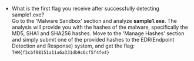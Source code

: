- What is the first flag you receive after successfully detecting sample1.exe? <br />
    Go to the 'Malware Sandbox' section and analyze **sample1.exe**. The analysis will provide you with the hashes of the malware, specifically the MD5, SHA1 and SHA256 hashes.
    Move to the 'Manage Hashes' section and simply submit one of the provided hashes to the EDR(Endpoint Detection and Response) system, and get the flag: `THM{f3cbf08151a11a6a331db9c6cf5f4fe4}`
